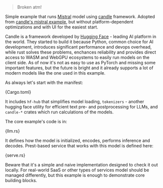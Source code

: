 > Broken atm!

Simple example that runs [Mistral](https://mistral.ai/news/announcing-mistral-7b/) model using [candle](https://github.com/huggingface/candle) framework. Adopted from [candle's mistral example](https://github.com/huggingface/candle/tree/main/candle-examples/examples/mistral), but without platform-dependent optimizations and with UI for the easiest start.

Candle is a framework developed by [Hugging Face](https://huggingface.co/) - leading AI platform in the world. They started to build it because Python, common choice for AI development, introduces significant performance and devops overhead, while rust solves these problems, enchances reliability and provides direct access to WASM and WebGPU ecosystems to easily run models on the client side. As of now it's not as easy to use as PyTorch and missing some important features, but the future is bright and it already supports a lot of modern models like the one used in this example.

As always let's start with the manifest:

{Cargo.toml}

It includes `hf-hub` that simplifies model loading, `tokenizers` - another hugging face utility for efficient text pre- and postprocessing for LLMs, and `candle-*` crates which run calculations of the models. 

The core example's code is in:

{llm.rs}

It defines how the model is initialized, encodes, performs inference and decodes. Prest-based service that works with this model is defined here:

{serve.rs}

Beware that it's a simple and naive implementation designed to check it out locally. For real-world SaaS or other types of services model should be managed differently, but this example is enough to demonstrate core building blocks.